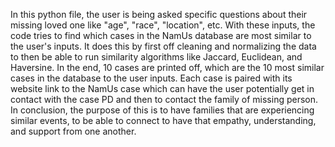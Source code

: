 In this python file, the user is being asked specific questions about their missing loved one like "age", "race", "location", etc. With these inputs, the code tries to find which cases in the NamUs database are most similar to the user's inputs. It does this by first off cleaning and normalizing the data to then be able to run similarity algorithms like Jaccard, Euclidean, and Haversine. In the end, 10 cases are printed off, which are the 10 most similar cases in the database to the user inputs. Each case is paired with its website link to the NamUs case which can have the user potentially get in contact with the case PD and then to contact the family of missing person. In conclusion, the purpose of this is to have families that are experiencing similar events, to be able to connect to have that empathy, understanding, and support from one another. 
